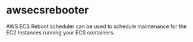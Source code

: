 # awsecsrebooter
AWS ECS Reboot scheduler can be used to schedule maintenance for the EC2 Instances running your ECS containers.
